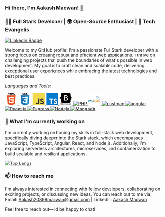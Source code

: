 ### Hi there, I'm Aakash Macwan! 👋
### 👨‍💻 Full Stark Developer | 🌍 Open-Source Enthusiast | 🚀 Tech Evangelis
[![Linkedin Badge](https://img.shields.io/badge/Aakash_Macwan-blue?style=for-the-badge&logo=linkedin&logoColor=white&link=https://www.linkedin.com/in/aakash-3074481a3/)](https://www.linkedin.com/in/aakash-3074481a3/)

Welcome to my GitHub profile! I'm a passionate Full Stark developer with a strong focus on creating robust and efficient web applications. I thrive on challenging projects that push the boundaries of what's possible in web development. My goal is to craft clean and scalable code, delivering exceptional user experiences while embracing the latest technologies and best practices.

<em>Languages and Tools:</em><br>
<div style="margin-bottom:10px">
    <a href="https://www.w3.org/html/" target="_blank" rel="noreferrer">
        <img src="https://raw.githubusercontent.com/devicons/devicon/master/icons/html5/html5-original-wordmark.svg" alt="html5" width="40" height="40" />
    </a>
    <a href="https://www.w3schools.com/css/" target="_blank" rel="noreferrer">
        <img src="https://raw.githubusercontent.com/devicons/devicon/master/icons/css3/css3-original-wordmark.svg" alt="css3" width="40" height="40" />
    </a>
     <a href="https://developer.mozilla.org/en-US/docs/Web/JavaScript" target="_blank" rel="noreferrer">
        <img src="https://raw.githubusercontent.com/devicons/devicon/master/icons/javascript/javascript-original.svg" alt="javascript" width="40" height="40" />
    </a>
     <a href="https://www.typescriptlang.org/" target="_blank" rel="noreferrer">
        <img src="https://raw.githubusercontent.com/devicons/devicon/master/icons/typescript/typescript-original.svg" alt="typescript" width="40" height="40" />
    </a>
    <a href="https://getbootstrap.com" target="_blank" rel="noreferrer">
        <img src="https://raw.githubusercontent.com/devicons/devicon/master/icons/bootstrap/bootstrap-plain-wordmark.svg" alt="bootstrap" width="40" height="40"        a/>
    </a>
    <a href="https://legacy.reactjs.org/" target="_blank" rel="noreferrer">
        <img src="https://www.vectorlogo.zone/logos/php/php-icon.svg" alt="PHP" width="40" height="40" />
    </a>
    <a href="https://www.mysql.com/" target="_blank" rel="noreferrer">
        <img src="https://raw.githubusercontent.com/devicons/devicon/master/icons/mysql/mysql-original-wordmark.svg" alt="mysql" width="40" height="40" />
    </a>
    <a href="https://postman.com" target="_blank" rel="noreferrer">
        <img src="https://www.vectorlogo.zone/logos/getpostman/getpostman-icon.svg" alt="postman" width="40" height="40" />
    </a>
      <a href="https://angular.io/" target="_blank" rel="noreferrer">
        <img src="https://www.vectorlogo.zone/logos/angular/angular-icon.svg" alt="angular" width="40" height="40" />
    </a>
   <a href="https://legacy.reactjs.org/" target="_blank" rel="noreferrer">
        <img src="https://www.vectorlogo.zone/logos/reactjs/reactjs-icon.svg" alt="React.js" width="40" height="40" />
    </a>
  <a href="https://legacy.reactjs.org/" target="_blank" rel="noreferrer">
        <img src="https://www.vectorlogo.zone/logos/expressjs/expressjs-icon.svg" alt="Express" width="40" height="40" />
    </a>
   <a href="https://legacy.reactjs.org/" target="_blank" rel="noreferrer">
        <img src="https://www.vectorlogo.zone/logos/nodejs/nodejs-icon.svg" alt="Nodejs" width="40" height="40" />
    </a>
   <a href="https://legacy.reactjs.org/" target="_blank" rel="noreferrer">
        <img src="https://www.vectorlogo.zone/logos/mongodb/mongodb-icon.svg" alt="Mongodb" width="40" height="40" />
    </a>
<div>

  ### 🔭 What I'm currently working on
I'm currently working on honing my skills in full-stack web development, specifically diving deeper into the Stark stack, which encompasses JavaScript, TypeScript, Angular, React, and Node.js. Additionally, I'm exploring serverless architectures, microservices, and containerization to build scalable and resilient applications.
    
<!--  ### :fire: My Stats : -->
[![Top Langs](https://github-readme-stats.vercel.app/api/top-langs/?username=Aakash-Developer&layout=compact&theme=vision-friendly-dark)](https://github.com/anuraghazra/github-readme-stats)

<!-- [![GitHub Streak](http://github-readme-streak-stats.herokuapp.com?user=Aakash-Developer)](https://git.io/streak-stats) -->
  
### 📫 How to reach me
I'm always interested in connecting with fellow developers, collaborating on exciting projects, or discussing new ideas. You can reach out to me via:
Email: Aakash20899macwan@gmail.com | LinkedIn: [Aakash Macwan](https://www.linkedin.com/in/aakash-3074481a3/)
  
Feel free to reach out—I'd be happy to chat!
  
